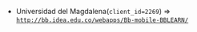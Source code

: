  - Universidad del Magdalena(`client_id=2269`) => [`http://bb.idea.edu.co/webapps/Bb-mobile-BBLEARN/`](http://bb.idea.edu.co/webapps/Bb-mobile-BBLEARN/)
